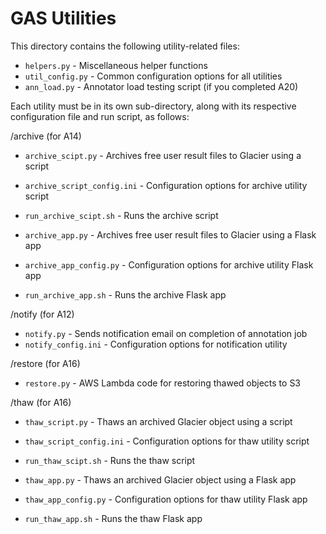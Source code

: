 # GAS Utilities
This directory contains the following utility-related files:
* `helpers.py` - Miscellaneous helper functions
* `util_config.py` - Common configuration options for all utilities
* `ann_load.py` - Annotator load testing script (if you completed A20)

Each utility must be in its own sub-directory, along with its respective configuration file and run script, as follows:

/archive (for A14)
* `archive_scipt.py` - Archives free user result files to Glacier using a script
* `archive_script_config.ini` - Configuration options for archive utility script
* `run_archive_scipt.sh` - Runs the archive script

* `archive_app.py` - Archives free user result files to Glacier using a Flask app
* `archive_app_config.py` - Configuration options for archive utility Flask app
* `run_archive_app.sh` - Runs the archive Flask app

/notify (for A12)
* `notify.py` - Sends notification email on completion of annotation job
* `notify_config.ini` - Configuration options for notification utility

/restore  (for A16)
* `restore.py` - AWS Lambda code for restoring thawed objects to S3

/thaw  (for A16)
* `thaw_script.py` - Thaws an archived Glacier object using a script
* `thaw_script_config.ini` - Configuration options for thaw utility script
* `run_thaw_scipt.sh` - Runs the thaw script

* `thaw_app.py` - Thaws an archived Glacier object using a Flask app
* `thaw_app_config.py` - Configuration options for thaw utility Flask app
* `run_thaw_app.sh` - Runs the thaw Flask app
